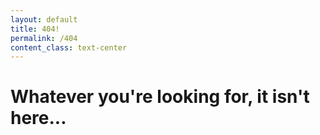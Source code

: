 ```yaml
---
layout: default
title: 404!
permalink: /404
content_class: text-center
---
```



# Whatever you're looking for, it isn't here...
